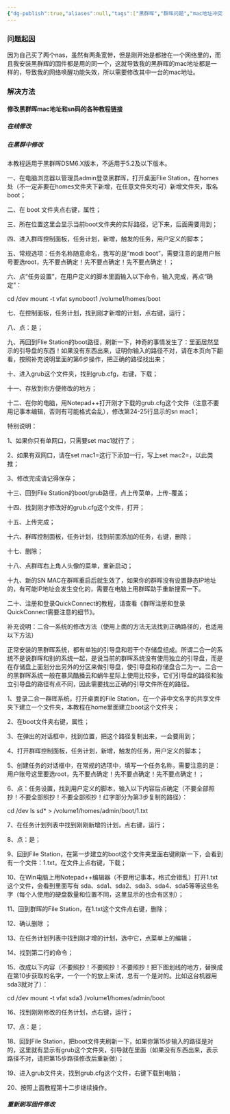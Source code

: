 ```yaml
---
{"dg-publish":true,"aliases":null,"tags":["黑群晖","群晖问题","mac地址冲突"],"title":"黑群晖mac地址冲突","permalink":"/cangku1/0102-erjixitong/群晖/黑群晖mac地址冲突/","dgPassFrontmatter":true,"noteIcon":""}
---
```


### 问题起因

因为自己买了两个nas，虽然有两条宽带，但是刚开始是都接在一个网络里的，而且我安装黑群辉的固件都是用的同一个，这就导致我的黑群晖的mac地址都是一样的，导致我的网络唤醒功能失效，所以需要修改其中一台的mac地址。

### 解决方法

#### 修改黑群晖mac地址和sn码的各种教程链接

##### 在线修改

##### 在黑群中修改
本教程适用于黑群晖DSM6.X版本，不适用于5.2及以下版本。

一、在电脑浏览器以管理员admin登录黑群晖，打开桌面Flie Station，在homes处（不一定非要在homes文件夹下新增，在任意文件夹均可）新增文件夹，取名boot；



二、在 boot 文件夹点右键，属性； 



三、所在位置这里会显示当前boot文件夹的实际路径，记下来，后面需要用到；



四、进入群晖控制面板，任务计划，新增，触发的任务，用户定义的脚本；



五、常规选项：任务名称随意命名，我写的是“modi boot”，需要注意的是用户账号要选root，先不要点确定！先不要点确定！先不要点确定！；



六、点“任务设置”，在用户定义的脚本里面输入以下命令，输入完成，再点“确定”：

cd /dev mount -t vfat synoboot1 /volume1/homes/boot



七、在控制面板，任务计划，找到刚才新增的计划，点右键，运行；



八、点：是；



九、再回到Flie Station的boot路径，刷新一下，神奇的事情发生了：里面居然显示的引导盘的东西！如果没有东西出来，证明你输入的路径不对，请在本页向下翻看，按照补充说明里面的第6步操作，把正确的路径找出来；



十、进入grub这个文件夹，找到grub.cfg，右键，下载；



十一、存放到你方便修改的地方；



十二、在你的电脑，用Notepad++打开刚才下载的grub.cfg这个文件（注意不要用记事本编辑，否则有可能格式会乱），修改第24-25行显示的sn mac1；

特别说明：

1、如果你只有单网口，只需要set mac1就行了；

2、如果有双网口，请在set mac1=这行下添加一行，写上set mac2=，以此类推；

3、修改完成请记得保存；



十三、回到Flie Station的boot/grub路径，点上传菜单，上传-覆盖；



十四、找到刚才修改好的grub.cfg这个文件，打开；



十五、上传完成；



十六、群晖控制面板，任务计划，找到前面添加的任务，右键，删除；



十七、删除；



十八、点群晖右上角人头像的菜单，重新启动；



十九、新的SN MAC在群晖重启后就生效了，如果你的群晖没有设置静态IP地址的，有可能IP地址会发生变化的，需要在电脑上用群晖助手重新搜索一下。

二十、注册和登录QuickConnect的教程，请查看《群晖注册和登录QuickConnect需要注意的细节》。

补充说明：二合一系统的修改方法（使用上面的方法无法找到正确路径的，也适用以下方法）

正常安装的黑群晖系统，都有单独的引导盘和若干个存储盘组成。所谓二合一的系统不是说群晖和别的系统一起，是说当前的群晖系统没有使用独立的引导盘，而是在存储盘上面划分出另外的分区来做引导盘，使引导盘和存储盘合二为一。二合一的黑群晖系统一般在暴风酷播云和蜗牛星际上使用比较多，它们引导盘的路径和独立引导盘的路径有点不同，因此需要找出正确的引导文件所在的路径。

1、登录二合一群晖系统，打开桌面的File Station，在一个非中文名字的共享文件夹下建立一个文件夹，本教程在home里面建立boot这个文件夹；



2、在boot文件夹右键，属性；


3、在弹出的对话框中，找到位置，把这个路径复制出来，一会要用到；


4、打开群晖控制面板，任务计划，新增，触发的任务，用户定义的脚本；


5、创建任务的对话框中，在常规的选项中，填写一个任务名称，需要注意的是：用户账号这里要选root，先不要点确定！先不要点确定！先不要点确定！；


6、点：任务设置，找到用户定义的脚本，输入以下内容后点确定（不要全部照抄！不要全部照抄！不要全部照抄！红字部分为第3步复制的路径）：

cd /dev ls sd* > /volume1/homes/admin/boot/1.txt



7、在任务计划列表中找到刚刚新增的计划，点右键，运行；


8、点：是；


9、回到File Station，在第一步建立的boot这个文件夹里面右键刷新一下，会看到有一个文件：1.txt，在文件上点右键，下载；


10、在Win电脑上用Notepad++编辑器（不要用记事本，格式会错乱）打开1.txt这个文件，会看到里面写有 sda、sda1、sda2、sda3、sda4、sda5等等这些名字（每个人使用的硬盘数量和位置不同，这里显示的也会有区别）；


11、回到群晖的File Station，在1.txt这个文件点右键，删除；


12、确认删除 ；


13、在任务计划列表中找到刚才增的计划，选中它，点菜单上的编辑；


14、找到第二行的命令；


15、改成以下内容（不要照抄！不要照抄！不要照抄！把下图划线的地方，替换成在第10步获取的名字，一个一个的放上来试，总有一个是对的。比如这台机器用sda3就对了）：

cd /dev mount -t vfat sda3 /volume1/homes/admin/boot


16、找到刚刚修改的任务计划，点右键，运行；


17、点：是；


18、回到File Station，把boot文件夹刷新一下，如果你第15步输入的路径是对的，这里就有显示有grub这个文件夹，引导就在里面（如果没有东西出来，表示路径不对，请把第15步路径修改后重新做）；


19、进入grub文件夹，找到grub.cfg这个文件，右键下载到电脑；

20、按照上面教程第十二步继续操作。


##### 重新刷写固件修改
